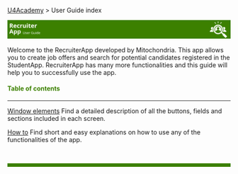 [U4Academy](../README.md) > User Guide index

![banner](../attachments/Recruiterapp.png)

Welcome to the RecruiterApp developed by Mitochondria. This app allows you to create job offers and search for potential candidates registered in the StudentApp.
RecruiterApp has many more functionalities and this guide will help you to successfully use the app.

#### <span style="color:#3C8000">Table of contents</span>

---

[Window elements](Window-elements/README.md) Find a detailed description of all the buttons, fields and sections included in each screen.

[How to](How-to/README.md) Find short and easy explanations on how to use any of the functionalities of the app.

<br>
<hr style="height:8px;background-color:#3C8000">
